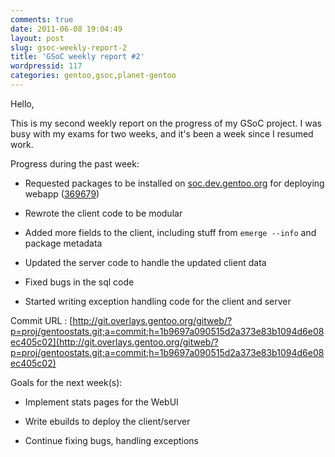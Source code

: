 ```yaml
---
comments: true
date: 2011-06-08 19:04:49
layout: post
slug: gsoc-weekly-report-2
title: 'GSoC weekly report #2'
wordpressid: 117
categories: gentoo,gsoc,planet-gentoo
---
```


Hello,

This is my second weekly report on the progress of my GSoC project. I was busy with my exams for two weeks, and it's been a week since I resumed work.

Progress during the past week:



	
  * Requested packages to be installed on [soc.dev.gentoo.org](http://soc.dev.gentoo.org) for deploying webapp ([369679](http://bugs.gentoo.org/show_bug.cgi?id=369679))

	
  * Rewrote the client code to be modular

	
  * Added more fields to the client, including stuff from `emerge --info` and package metadata

	
  * Updated the server code to handle the updated client data

	
  * Fixed bugs in the sql code

	
  * Started writing exception handling code for the client and server


Commit URL : [http://git.overlays.gentoo.org/gitweb/?p=proj/gentoostats.git;a=commit;h=1b9697a090515d2a373e83b1094d6e08ec405c02](http://git.overlays.gentoo.org/gitweb/?p=proj/gentoostats.git;a=commit;h=1b9697a090515d2a373e83b1094d6e08ec405c02)

Goals for the next week(s):



	
  * Implement stats pages for the WebUI

	
  * Write ebuilds to deploy the client/server

	
  * Continue fixing bugs, handling exceptions


